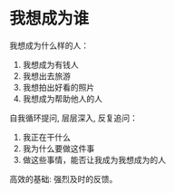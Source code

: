 # 我想成为谁



我想成为什么样的人：
1. 我想成为有钱人
2. 我想出去旅游
3. 我想拍出好看的照片
4. 我想成为帮助他人的人


自我循环提问, 层层深入, 反复追问：
1. 我正在干什么
2. 我为什么要做这件事
3. 做这些事情，能否让我成为我想成为的人


高效的基础: 强烈及时的反馈。

